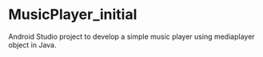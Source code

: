 # MusicPlayer_initial

Android Studio project to develop a simple music player using mediaplayer object in Java.

